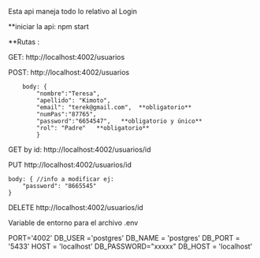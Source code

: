 Esta api maneja todo lo relativo al Login

**iniciar la api: npm start


**Rutas :


GET: http://localhost:4002/usuarios 


POST: http://localhost:4002/usuarios 


        body: {
            "nombre":"Teresa",
            "apellido": "Kimoto",
            "email": "terek@gmail.com",  **obligatorio**
            "numPas":"87765",
            "password":"6654547",   **obligatorio y único**
            "rol": "Padre"   **obligatorio**
            }


GET by id: http://localhost:4002/usuarios/id


PUT http://localhost:4002/usuarios/id


    body: { //info a modificar ej:
        "password": "8665545"
    }

    
DELETE http://localhost:4002/usuarios/id


Variable de entorno para el archivo .env


PORT='4002'
DB_USER ='postgres'
DB_NAME = 'postgres'
DB_PORT = '5433'
HOST = 'localhost'
DB_PASSWORD="xxxxx"
DB_HOST = 'localhost'
